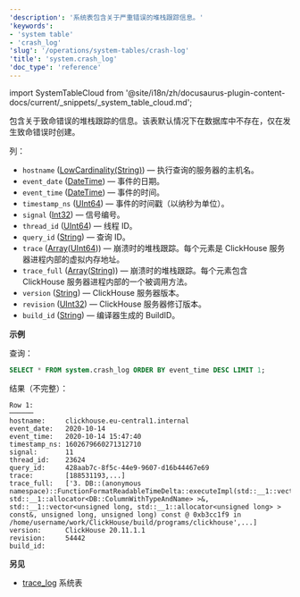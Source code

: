 ```yaml
---
'description': '系统表包含关于严重错误的堆栈跟踪信息。'
'keywords':
- 'system table'
- 'crash_log'
'slug': '/operations/system-tables/crash-log'
'title': 'system.crash_log'
'doc_type': 'reference'
---
```


import SystemTableCloud from '@site/i18n/zh/docusaurus-plugin-content-docs/current/_snippets/_system_table_cloud.md';

<SystemTableCloud/>

包含关于致命错误的堆栈跟踪的信息。该表默认情况下在数据库中不存在，仅在发生致命错误时创建。

列：

- `hostname` ([LowCardinality(String)](../../sql-reference/data-types/string.md)) — 执行查询的服务器的主机名。
- `event_date` ([DateTime](../../sql-reference/data-types/datetime.md)) — 事件的日期。
- `event_time` ([DateTime](../../sql-reference/data-types/datetime.md)) — 事件的时间。
- `timestamp_ns` ([UInt64](../../sql-reference/data-types/int-uint.md)) — 事件的时间戳（以纳秒为单位）。
- `signal` ([Int32](../../sql-reference/data-types/int-uint.md)) — 信号编号。
- `thread_id` ([UInt64](../../sql-reference/data-types/int-uint.md)) — 线程 ID。
- `query_id` ([String](../../sql-reference/data-types/string.md)) — 查询 ID。
- `trace` ([Array](../../sql-reference/data-types/array.md)([UInt64](../../sql-reference/data-types/int-uint.md))) — 崩溃时的堆栈跟踪。每个元素是 ClickHouse 服务器进程内部的虚拟内存地址。
- `trace_full` ([Array](../../sql-reference/data-types/array.md)([String](../../sql-reference/data-types/string.md))) — 崩溃时的堆栈跟踪。每个元素包含 ClickHouse 服务器进程内部的一个被调用方法。
- `version` ([String](../../sql-reference/data-types/string.md)) — ClickHouse 服务器版本。
- `revision` ([UInt32](../../sql-reference/data-types/int-uint.md)) — ClickHouse 服务器修订版本。
- `build_id` ([String](../../sql-reference/data-types/string.md)) — 编译器生成的 BuildID。

**示例**

查询：

```sql
SELECT * FROM system.crash_log ORDER BY event_time DESC LIMIT 1;
```

结果（不完整）：

```text
Row 1:
──────
hostname:     clickhouse.eu-central1.internal
event_date:   2020-10-14
event_time:   2020-10-14 15:47:40
timestamp_ns: 1602679660271312710
signal:       11
thread_id:    23624
query_id:     428aab7c-8f5c-44e9-9607-d16b44467e69
trace:        [188531193,...]
trace_full:   ['3. DB::(anonymous namespace)::FunctionFormatReadableTimeDelta::executeImpl(std::__1::vector<DB::ColumnWithTypeAndName, std::__1::allocator<DB::ColumnWithTypeAndName> >&, std::__1::vector<unsigned long, std::__1::allocator<unsigned long> > const&, unsigned long, unsigned long) const @ 0xb3cc1f9 in /home/username/work/ClickHouse/build/programs/clickhouse',...]
version:      ClickHouse 20.11.1.1
revision:     54442
build_id:
```

**另见**
- [trace_log](../../operations/system-tables/trace_log.md) 系统表

